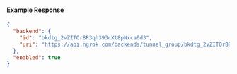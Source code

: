 <!-- Code generated for API Clients. DO NOT EDIT. -->
#### Example Response
```json
{
  "backend": {
    "id": "bkdtg_2vZITOr8R3qh393cXt8pNxca0d3",
    "uri": "https://api.ngrok.com/backends/tunnel_group/bkdtg_2vZITOr8R3qh393cXt8pNxca0d3"
  },
  "enabled": true
}
